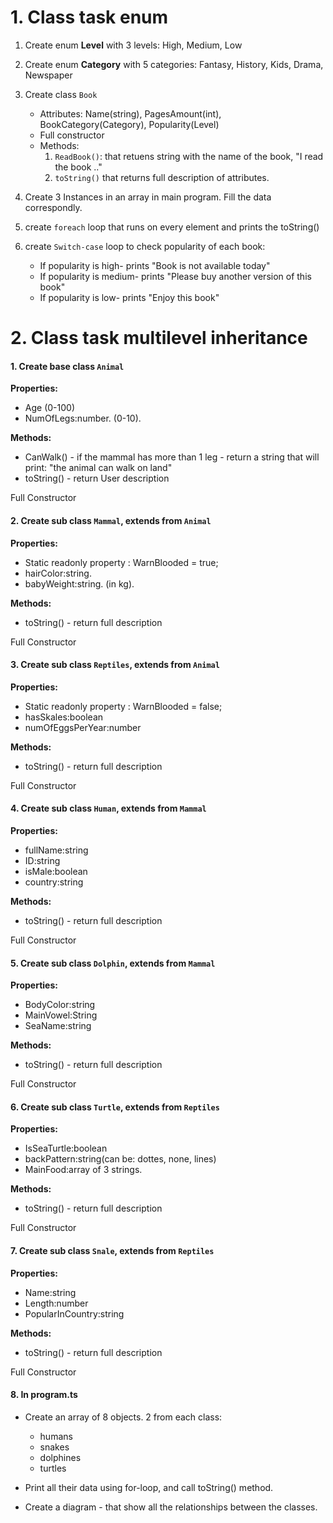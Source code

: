 # 1. Class task enum

1. Create enum **Level** with 3 levels:
   High, Medium, Low

2. Create enum **Category** with 5 categories:
   Fantasy, History, Kids, Drama, Newspaper

3. Create class `Book`

   - Attributes: Name(string), PagesAmount(int), BookCategory(Category), Popularity(Level)
   - Full constructor
   - Methods:
     1. `ReadBook()`: that retuens string with the name of the book, "I read the book .."
     2. `toString()` that returns full description of attributes.

4. Create 3 Instances in an array in main program. Fill the data correspondly.

5. create `foreach` loop that runs on every element and prints the toString()

6. create `Switch-case` loop to check popularity of each book:
   - If popularity is high- prints "Book is not available today"
   - If popularity is medium- prints "Please buy another version of this book"
   - If popularity is low- prints "Enjoy this book"

# 2. Class task multilevel inheritance

#### 1. Create base class `Animal`

**Properties:**

- Age (0-100)
- NumOfLegs:number. (0-10).

**Methods:**

- CanWalk() - if the mammal has more than 1 leg - return a string that will print: "the animal can walk on land"
- toString() - return User description

Full Constructor

#### 2. Create sub class `Mammal`, extends from `Animal`

**Properties:**

- Static readonly property : WarnBlooded = true;
- hairColor:string.
- babyWeight:string. (in kg).

**Methods:**

- toString() - return full description

Full Constructor

#### 3. Create sub class `Reptiles`, extends from `Animal`

**Properties:**

- Static readonly property : WarnBlooded = false;
- hasSkales:boolean
- numOfEggsPerYear:number

**Methods:**

- toString() - return full description

Full Constructor

#### 4. Create sub class `Human`, extends from `Mammal`

**Properties:**

- fullName:string
- ID:string
- isMale:boolean
- country:string

**Methods:**

- toString() - return full description

Full Constructor

#### 5. Create sub class `Dolphin`, extends from `Mammal`

**Properties:**

- BodyColor:string
- MainVowel:String
- SeaName:string

**Methods:**

- toString() - return full description

Full Constructor

#### 6. Create sub class `Turtle`, extends from `Reptiles`

**Properties:**

- IsSeaTurtle:boolean
- backPattern:string(can be: dottes, none, lines)
- MainFood:array of 3 strings.

**Methods:**

- toString() - return full description

Full Constructor

#### 7. Create sub class `Snale`, extends from `Reptiles`

**Properties:**

- Name:string
- Length:number
- PopularInCountry:string

**Methods:**

- toString() - return full description

Full Constructor

#### 8. In program.ts

- Create an array of 8 objects. 2 from each class:
  - humans
  - snakes
  - dolphines
  - turtles
- Print all their data using for-loop, and call toString() method.

- Create a diagram - that show all the relationships between the classes.
